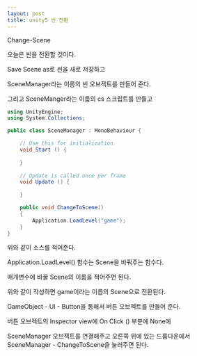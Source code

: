 ```yaml
---
layout: post
title: unity5 씬 전환
---
```


Change-Scene

오늘은 씬을 전환할 것이다.

Save Scene as로 씬을 새로 저장하고

SceneManager라는 이름의 빈 오브젝트를 만들어 준다.

그리고 SceneManger라는 이름의 cs 스크립트를 만들고

```c#
using UnityEngine;
using System.Collections;

public class SceneManager : MonoBehaviour {

	// Use this for initialization
	void Start () {
	
	}
	
	// Update is called once per frame
	void Update () {
	
	}

    public void ChangeToScene()
    {
        Application.LoadLevel("game");
    }
}
```
위와 같이 소스를 적어준다.

Application.LoadLevel() 함수는 Scene을 바꿔주는 함수다.

매개변수에 바꿀 Scene의 이름을 적어주면 된다.

위와 같이 작성하면 game이라는 이름의 Scene으로 전환된다.

GameObject - UI - Button을 통해서 버튼 오브젝트를 만들어 준다.

버튼 오브젝트의 Inspector view에 On Click () 부분에 None에

SceneManager 오브젝트를 연결해주고 오른쪽 위에 있는 드롭다운에서 SceneManager - ChangeToScene을 눌러주면 된다.
